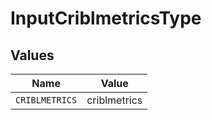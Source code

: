 # InputCriblmetricsType


## Values

| Name           | Value          |
| -------------- | -------------- |
| `CRIBLMETRICS` | criblmetrics   |